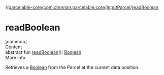 //[parcelable-core](../../../index.md)/[com.chrynan.parcelable.core](../index.md)/[InputParcel](index.md)/[readBoolean](read-boolean.md)



# readBoolean  
[common]  
Content  
abstract fun [readBoolean](read-boolean.md)(): [Boolean](https://kotlinlang.org/api/latest/jvm/stdlib/kotlin/-boolean/index.html)  
More info  


Retrieves a [Boolean](https://kotlinlang.org/api/latest/jvm/stdlib/kotlin/-boolean/index.html) from the Parcel at the current data position.

  



